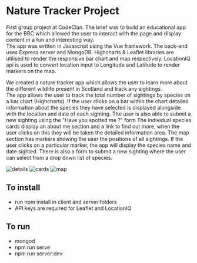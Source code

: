 # Nature Tracker Project

First group project at CodeClan. The brief was to build an educational app for the BBC which allowed the user to interact with the page and display content in a fun and interesting way.  
The app was written in Javascript using the Vue framework.  The back-end uses Express server and MongoDB. Highcharts & Leaflet libraries are utilised to render the responsive bar chart and map respectively. LocationIQ api is used to convert location input to Longitude and Latitude to render markers on the map.

We created a nature tracker app which allows the user to learn more about the different wildlife present in Scotland and track any sightings.  
The app allows the user to track the total number of sightings by species on a bar chart (Highcharts).  If the user clicks on a bar within the chart detailed information about the species they have selected is displayed alongside with the location and date of each sighting. The user is also able to submit a new sighting using the "Have you spotted me ?" form
The individual species cards display an about me section and a link to find out more, when the user clicks on this they will be taken the detailed information area.
The map section has markers showing the user the positions of all sightings. If the user clicks on a particular marker, the app will display the species name and date sighted.  There is also a form to submit a new sighting where the user can select from a drop down list of species.

![details](https://user-images.githubusercontent.com/39915585/65763695-e0006680-e11b-11e9-9cb3-cf4495761797.png)
![cards](https://user-images.githubusercontent.com/39915585/65763997-80568b00-e11c-11e9-83c7-f9894ece513f.png)
![map](https://user-images.githubusercontent.com/39915585/65763693-df67d000-e11b-11e9-8f8e-5dec3693bfda.png)



## To install

- run npm install in client and server folders
- API keys are required for Leaflet and LocationIQ

## To run

- mongod
- npm run serve
- npm run server:dev
